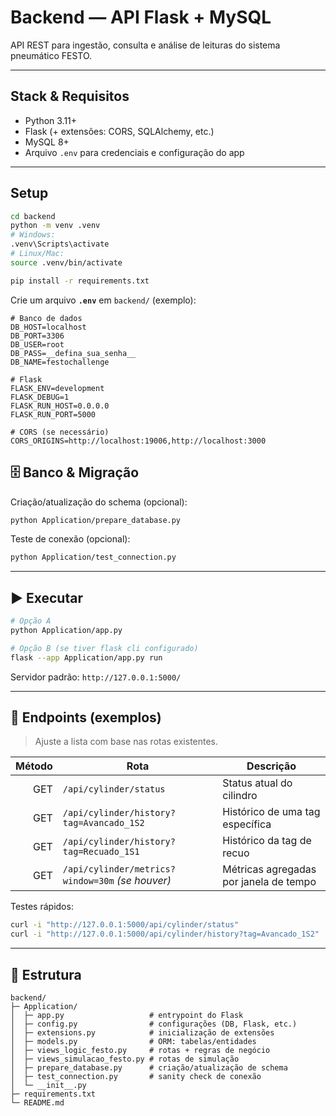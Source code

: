 # Backend — API Flask + MySQL

API REST para ingestão, consulta e análise de leituras do sistema pneumático FESTO.

---

## Stack & Requisitos

- Python 3.11+
- Flask (+ extensões: CORS, SQLAlchemy, etc.)
- MySQL 8+
- Arquivo `.env` para credenciais e configuração do app

---

## Setup

```bash
cd backend
python -m venv .venv
# Windows:
.venv\Scripts\activate
# Linux/Mac:
source .venv/bin/activate

pip install -r requirements.txt
```

Crie um arquivo **`.env`** em `backend/` (exemplo):

```env
# Banco de dados
DB_HOST=localhost
DB_PORT=3306
DB_USER=root
DB_PASS=__defina_sua_senha__
DB_NAME=festochallenge

# Flask
FLASK_ENV=development
FLASK_DEBUG=1
FLASK_RUN_HOST=0.0.0.0
FLASK_RUN_PORT=5000

# CORS (se necessário)
CORS_ORIGINS=http://localhost:19006,http://localhost:3000
```

## 🗄️ Banco & Migração

Criação/atualização do schema (opcional):
```bash
python Application/prepare_database.py
```

Teste de conexão (opcional):
```bash
python Application/test_connection.py
```

---

## ▶️ Executar

```bash
# Opção A
python Application/app.py

# Opção B (se tiver flask cli configurado)
flask --app Application/app.py run
```

Servidor padrão: `http://127.0.0.1:5000/`

---

## 🔌 Endpoints (exemplos)

> Ajuste a lista com base nas rotas existentes.

| Método | Rota                                             | Descrição                                 |
|-------:|--------------------------------------------------|-------------------------------------------|
| GET    | `/api/cylinder/status`                           | Status atual do cilindro                  |
| GET    | `/api/cylinder/history?tag=Avancado_1S2`         | Histórico de uma tag específica           |
| GET    | `/api/cylinder/history?tag=Recuado_1S1`          | Histórico da tag de recuo                 |
| GET    | `/api/cylinder/metrics?window=30m` *(se houver)* | Métricas agregadas por janela de tempo    |

Testes rápidos:
```bash
curl -i "http://127.0.0.1:5000/api/cylinder/status"
curl -i "http://127.0.0.1:5000/api/cylinder/history?tag=Avancado_1S2"
```

---

## 🧱 Estrutura

```text
backend/
├─ Application/
│  ├─ app.py                   # entrypoint do Flask
│  ├─ config.py                # configurações (DB, Flask, etc.)
│  ├─ extensions.py            # inicialização de extensões
│  ├─ models.py                # ORM: tabelas/entidades
│  ├─ views_logic_festo.py     # rotas + regras de negócio
│  ├─ views_simulacao_festo.py # rotas de simulação
│  ├─ prepare_database.py      # criação/atualização de schema
│  ├─ test_connection.py       # sanity check de conexão
│  └─ __init__.py
├─ requirements.txt
└─ README.md
```